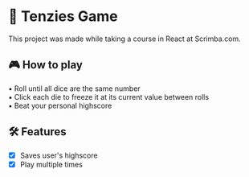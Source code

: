 # :game_die: Tenzies Game

This project was made while taking a course in React at Scrimba.com.

##  :video_game: How to play

:black_small_square: Roll until all dice are the same number <br />
:black_small_square: Click each die to freeze it at its current value between rolls<br />
:black_small_square: Beat your personal highscore

##  :hammer_and_wrench: Features
- [x] Saves user's highscore <br />
- [x] Play multiple times <br />
